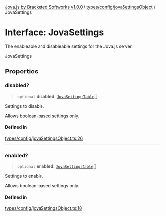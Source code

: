 [Jova.js by Bracketed Softworks v1.0.0](../wiki/modules) / [types/config/jovaSettingsObject](../wiki/types.config.jovaSettingsObject) / JovaSettings

# Interface: JovaSettings

The enableable and disableable settings for the Jova.js server.

 JovaSettings

## Properties

### disabled?

> `optional` **disabled**: [`JovaSettingsTable`](../wiki/types.config.jovaCustomSettingEnum.Enumeration.JovaSettingsTable)[]

Settings to disable.

Allows boolean-based settings only.

#### Defined in

[types/config/jovaSettingsObject.ts:26](https://github.com/Bracketed/jova.js/blob/c23178b8e91726d68082478cffbb501e8952a3a3/src/types/config/jovaSettingsObject.ts#L26)

***

### enabled?

> `optional` **enabled**: [`JovaSettingsTable`](../wiki/types.config.jovaCustomSettingEnum.Enumeration.JovaSettingsTable)[]

Settings to enable.

Allows boolean-based settings only.

#### Defined in

[types/config/jovaSettingsObject.ts:18](https://github.com/Bracketed/jova.js/blob/c23178b8e91726d68082478cffbb501e8952a3a3/src/types/config/jovaSettingsObject.ts#L18)
